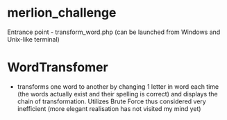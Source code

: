 # merlion_challenge
Entrance point - transform_word.php (can be launched from Windows and Unix-like terminal)
# WordTransfomer
- transforms one word to another by changing 1 letter in word each time (the words actually exist and their spelling is correct) and displays the chain of transformation.
Utilizes Brute Force thus considered very inefficient (more elegant realisation has not visited my mind yet)
